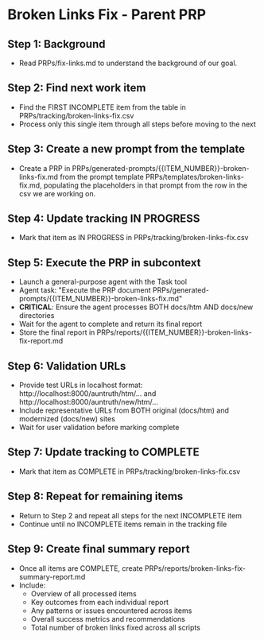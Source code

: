 # Broken Links Fix - Parent PRP

## Step 1: Background
- Read PRPs/fix-links.md to understand the background of our goal.

## Step 2: Find next work item
- Find the FIRST INCOMPLETE item from the table in PRPs/tracking/broken-links-fix.csv
- Process only this single item through all steps before moving to the next

## Step 3: Create a new prompt from the template
- Create a PRP in PRPs/generated-prompts/{{ITEM_NUMBER}}-broken-links-fix.md from the prompt template PRPs/templates/broken-links-fix.md, populating the placeholders in that prompt from the row in the csv we are working on.

## Step 4: Update tracking IN PROGRESS
- Mark that item as IN PROGRESS in PRPs/tracking/broken-links-fix.csv

## Step 5: Execute the PRP in subcontext
- Launch a general-purpose agent with the Task tool
- Agent task: "Execute the PRP document PRPs/generated-prompts/{{ITEM_NUMBER}}-broken-links-fix.md"
- **CRITICAL**: Ensure the agent processes BOTH docs/htm AND docs/new directories
- Wait for the agent to complete and return its final report
- Store the final report in PRPs/reports/{{ITEM_NUMBER}}-broken-links-fix-report.md

## Step 6: Validation URLs
- Provide test URLs in localhost format: http://localhost:8000/auntruth/htm/... and http://localhost:8000/auntruth/new/htm/...
- Include representative URLs from BOTH original (docs/htm) and modernized (docs/new) sites
- Wait for user validation before marking complete

## Step 7: Update tracking to COMPLETE
- Mark that item as COMPLETE in PRPs/tracking/broken-links-fix.csv

## Step 8: Repeat for remaining items
- Return to Step 2 and repeat all steps for the next INCOMPLETE item
- Continue until no INCOMPLETE items remain in the tracking file

## Step 9: Create final summary report
- Once all items are COMPLETE, create PRPs/reports/broken-links-fix-summary-report.md
- Include:
  - Overview of all processed items
  - Key outcomes from each individual report
  - Any patterns or issues encountered across items
  - Overall success metrics and recommendations
  - Total number of broken links fixed across all scripts